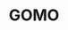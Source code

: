 ---
title: "GOMO"
description: A network that offers no-expiry Internet data connection for a very affordable price.
tags:
  - Network
links:
  - text: Official Website
    url: https://www.gomo.ph/
rating: 4.6
---